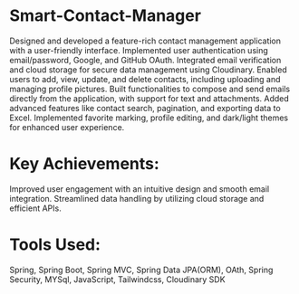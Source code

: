# Smart-Contact-Manager
Designed and developed a feature-rich contact management application with a user-friendly interface.
Implemented user authentication using email/password, Google, and GitHub OAuth.
Integrated email verification and cloud storage for secure data management using Cloudinary.
Enabled users to add, view, update, and delete contacts, including uploading and managing profile pictures.
Built functionalities to compose and send emails directly from the application, with support for text and attachments.
Added advanced features like contact search, pagination, and exporting data to Excel.
Implemented favorite marking, profile editing, and dark/light themes for enhanced user experience.

# Key Achievements:
Improved user engagement with an intuitive design and smooth email integration.
Streamlined data handling by utilizing cloud storage and efficient APIs.

# Tools Used: 
Spring, Spring Boot, Spring MVC, Spring Data JPA(ORM), OAth, Spring Security, MYSql, JavaScript, Tailwindcss, Cloudinary SDK
